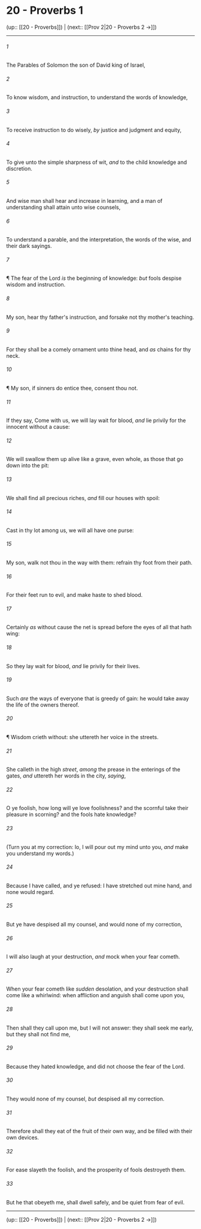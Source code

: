 # 20 - Proverbs 1

(up:: [[20 - Proverbs]]) | (next:: [[Prov 2|20 - Proverbs 2 →]])

***


###### 1 
The Parables of Solomon the son of David king of Israel, 

###### 2 
To know wisdom, and instruction, to understand the words of knowledge, 

###### 3 
To receive instruction to do wisely, _by_ justice and judgment and equity, 

###### 4 
To give unto the simple sharpness of wit, _and_ to the child knowledge and discretion. 

###### 5 
And wise man shall hear and increase in learning, and a man of understanding shall attain unto wise counsels, 

###### 6 
To understand a parable, and the interpretation, the words of the wise, and their dark sayings. 

###### 7 
¶ The fear of the Lord _is_ the beginning of knowledge: _but_ fools despise wisdom and instruction. 

###### 8 
My son, hear thy father's instruction, and forsake not thy mother's teaching. 

###### 9 
For they shall be a comely ornament unto thine head, and _as_ chains for thy neck. 

###### 10 
¶ My son, if sinners do entice thee, consent thou not. 

###### 11 
If they say, Come with us, we will lay wait for blood, _and_ lie privily for the innocent without a cause: 

###### 12 
We will swallow them up alive like a grave, even whole, as those that go down into the pit: 

###### 13 
We shall find all precious riches, _and_ fill our houses with spoil: 

###### 14 
Cast in thy lot among us, we will all have one purse: 

###### 15 
My son, walk not thou in the way with them: refrain thy foot from their path. 

###### 16 
For their feet run to evil, and make haste to shed blood. 

###### 17 
Certainly _as_ without cause the net is spread before the eyes of all that hath wing: 

###### 18 
So they lay wait for blood, _and_ lie privily for their lives. 

###### 19 
Such _are_ the ways of everyone that is greedy of gain: he would take away the life of the owners thereof. 

###### 20 
¶ Wisdom crieth without: she uttereth her voice in the streets. 

###### 21 
She calleth in the high _street_, _among_ the prease in the enterings of the gates, _and_ uttereth her words in the city, _saying_, 

###### 22 
O ye foolish, how long will ye love foolishness? and the scornful take their pleasure in scorning? and the fools hate knowledge? 

###### 23 
(Turn you at my correction: lo, I will pour out my mind unto you, _and_ make you understand my words.) 

###### 24 
Because I have called, and ye refused: I have stretched out mine hand, and none would regard. 

###### 25 
But ye have despised all my counsel, and would none of my correction, 

###### 26 
I will also laugh at your destruction, _and_ mock when your fear cometh. 

###### 27 
When your fear cometh like _sudden_ desolation, and your destruction shall come like a whirlwind: when affliction and anguish shall come upon you, 

###### 28 
Then shall they call upon me, but I will not answer: they shall seek me early, but they shall not find me, 

###### 29 
Because they hated knowledge, and did not choose the fear of the Lord. 

###### 30 
They would none of my counsel, _but_ despised all my correction. 

###### 31 
Therefore shall they eat of the fruit of their own way, and be filled with their own devices. 

###### 32 
For ease slayeth the foolish, and the prosperity of fools destroyeth them. 

###### 33 
But he that obeyeth me, shall dwell safely, and be quiet from fear of evil.

***

(up:: [[20 - Proverbs]]) | (next:: [[Prov 2|20 - Proverbs 2 →]])
